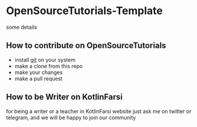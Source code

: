 # OpenSourceTutorials-Template

some details

## How to contribute on OpenSourceTutorials

 - install [git](https://git-scm.com/downloads) on your system
 - make a clone from this repo
 - make your changes
 - make a pull request

## How to be Writer on KotlinFarsi

for being a writer or a teacher in KotlinFarsi website just ask me on twitter or telegram, and we will be happy to join our community
